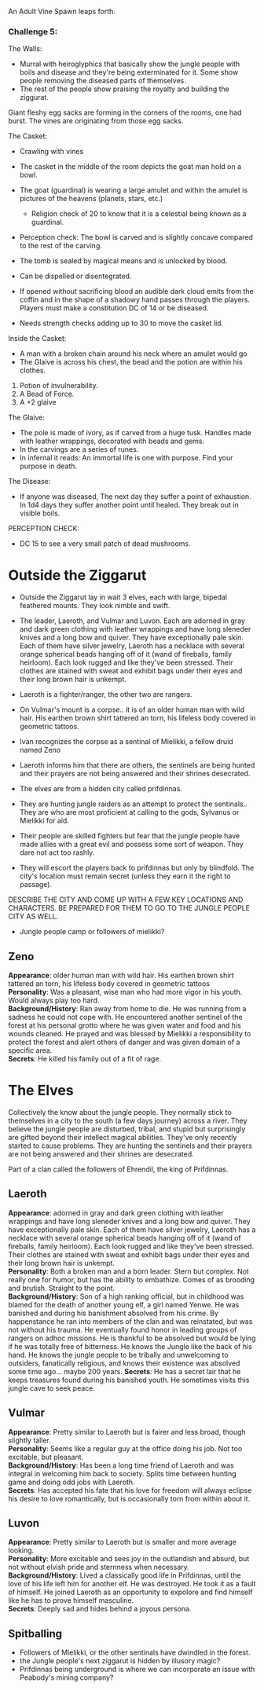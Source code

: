 An Adult Vine Spawn leaps forth.

 ### Challenge 5:

The Walls: 
- Murral with heiroglyphics that basically show the jungle people with boils and disease and they're being exterminated for it. Some show people removing the diseased parts of themselves. 
- The rest of the people show praising the royalty and building the ziggurat. 

Giant fleshy egg sacks are forming in the corners of the rooms, one had burst. The vines are originating from those egg sacks.

The Casket:
- Crawling with vines
- The casket in the middle of the room depicts the goat man hold on a bowl.
- The goat (guardinal) is wearing a large amulet and within the amulet is pictures of the heavens (planets, stars, etc.)
    - Religion check of 20 to know that it is a celestial being known as a guardinal.
- Perception check: The bowl is carved and is slightly concave compared to the rest of the carving.
- The tomb is sealed by magical means and is unlocked by blood. 
- Can be dispelled or disentegrated.

- If opened without sacrificing blood an audible dark cloud emits from the coffin and in the shape of a shadowy hand passes through the players. Players must make a constitution DC of 14 or be diseased.
- Needs strength checks adding up to 30 to move the casket lid.

Inside the Casket:
- A man with a broken chain around his neck where an amulet would go
- The Glaive is across his chest, the bead and the potion are within his clothes.
1. Potion of invulnerability. 
1. A Bead of Force.
1. A +2 glaive 

The Glaive:
- The pole is made of ivory, as if carved from a huge tusk. Handles made with leather wrappings, decorated with beads and gems.
- In the carvings are a series of runes.
- In infernal it reads: An immortal life is one with purpose. Find your purpose in death.

The Disease:
- If anyone was diseased, The next day they suffer a point of exhaustion. In 1d4 days they suffer another point until healed. They break out in visible boils.

PERCEPTION CHECK:

- DC 15 to see a very small patch of dead mushrooms.


# Outside the Ziggarut

- Outside the Ziggarut lay in wait 3 elves, each with large, bipedal feathered mounts. They look nimble and swift. 
- The leader, Laeroth, and Vulmar and Luvon. Each are adorned in gray and dark green clothing with leather wrappings and have long sleneder knives and a long bow and quiver. They have exceptionally pale skin. Each of them have silver jewelry, Laeroth has a necklace with several orange spherical beads hanging off of it (wand of fireballs, family heirloom). Each look rugged and like they've been stressed. Their clothes are stained with sweat and exhibit bags under their eyes and their long brown hair is unkempt. 
- Laeroth is a fighter/ranger, the other two are rangers.
- On Vulmar's mount is a corpse.. it is of an older human man with wild hair. His earthen brown shirt tattered an torn, his lifeless body covered in geometric tattoos. 
- Ivan recognizes the corpse as a sentinal of Mielikki, a fellow druid named Zeno
- Laeroth informs him that there are others, the sentinels are being hunted and their prayers are not being answered and their shrines desecrated.

- The elves are from a hidden city called prifdinnas.
- They are hunting jungle raiders as an attempt to protect the sentinals.. They are who are most proficient at calling to the gods, Sylvanus or Mielikki for aid.
- Their people are skilled fighters but fear that the jungle people have made allies with a great evil and possess some sort of weapon. They dare not act too rashly.

- They will escort the players back to prifdinnas but only by blindfold. The city's location must remain secret (unless they earn it the right to passage).

DESCRIBE THE CITY AND COME UP WITH A FEW KEY LOCATIONS AND CHARACTERS. BE PREPARED FOR THEM TO GO TO THE JUNGLE PEOPLE CITY AS WELL.

- Jungle people camp or followers of mielikki?

## Zeno

**Appearance**: older human man with wild hair. His earthen brown shirt tattered an torn, his lifeless body covered in geometric tattoos  
**Personality**: Was a pleasant, wise man who had more vigor in his youth. Would always play too hard.  
**Background/History**: Ran away from home to die. He was running from a sadness he could not cope with. He encountered another sentinel of the forest at his personal grotto where he was given water and food and his wounds cleaned. He prayed and was blessed by Mielikki a responsibility to protect the forest and alert others of danger and was given domain of a specific area.  
**Secrets**: He killed his family out of a fit of rage.


# The Elves

Collectively the know about the jungle people. They normally stick to themselves in a city to the south (a few days journey) across a river. They believe the jungle people are disturbed, tribal, and stupid but surprisingly are gifted beyond their intellect magical abilities. They've only recently started to cause problems. They are hunting the sentinels and their prayers are not being answered and their shrines are desecrated. 

Part of a clan called the followers of Ehrendil, the king of Prifdinnas.

## Laeroth 
**Appearance**: adorned in gray and dark green clothing with leather wrappings and have long sleneder knives and a long bow and quiver. They have exceptionally pale skin. Each of them have silver jewelry, Laeroth has a necklace with several orange spherical beads hanging off of it (wand of fireballs, family heirloom). Each look rugged and like they've been stressed. Their clothes are stained with sweat and exhibit bags under their eyes and their long brown hair is unkempt.  
**Personality**: Both a broken man and a born leader. Stern but complex. Not really one for humor, but has the ability to embathize. Comes of as brooding and brutish. Straight to the point.  
**Background/History**: Son of a high ranking official, but in childhood was blamed for the death of another young elf, a girl named Yenwe. He was banished and during his banishment absolved from his crime. By happenstance he ran into members of the clan and was reinstated, but was not without his trauma. He eventually found honor in leading groups of rangers on adhoc missions. He is thankful to be absolved but would be lying if he was totally free of bitterness. He knows the Jungle like the back of his hand. He knows the jungle people to be tribally and unwelcoming to outsiders, fanatically religious, and knows their existence was absolved some time ago... maybe 200 years. 
**Secrets**: He has a secret lair that he keeps treasures found during his banished youth. He sometimes visits this jungle cave to seek peace.

## Vulmar
**Appearance**: Pretty similar to Laeroth but is fairer and less broad, though slightly taller.  
**Personality**: Seems like a regular guy at the office doing his job. Not too excitable, but pleasant.  
**Background/History**: Has been a long time friend of Laeroth and was integral in welcoming him back to society. Splits time between hunting game and doing odd jobs with Laeroth.   
**Secrets**: Has accepted his fate that his love for freedom will always eclipse his desire to love romantically, but is occasionally torn from within about it.

## Luvon
**Appearance**: Pretty similar to Laeroth but is smaller and more average looking.  
**Personality**: More excitable and sees joy in the outlandish and absurd, but not without elvish pride and sternness when necessary.  
**Background/History**: Lived a classically good life in Prifdinnas, until the love of his life left him for another elf. He was destroyed. He took it as a fault of himself. He joined Laeroth as an opportunity to expolore and find himself like he has to prove himself masculine.  
**Secrets**: Deeply sad and hides behind a joyous persona.

## Spitballing

- Followers of Mielikki, or the other sentinals have dwindled in the forest.
- the Jungle people's next ziggarut is hidden by illusory magic?
- Prifdinnas being underground is where we can incorporate an issue with Peabody's mining company?


